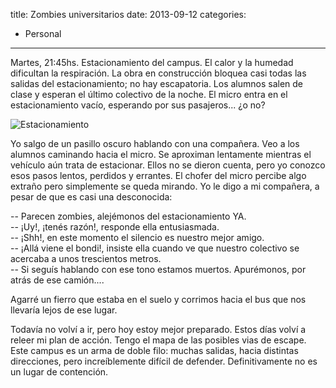 title: Zombies universitarios
date: 2013-09-12
categories:
  - Personal
---
Martes, 21:45hs. Estacionamiento del campus. El calor y la humedad dificultan la respiración. La obra en construcción bloquea casi todas las salidas del estacionamiento; no hay escapatoria. Los alumnos salen de clase y esperan el último colectivo de la noche. El micro entra en el estacionamiento vacío, esperando por sus pasajeros... ¿o no?

<!-- more -->

![Estacionamiento](/image/estacionamiento_campus.jpg "Estacionamiento del campus")

Yo salgo de un pasillo oscuro hablando con una compañera. Veo a los alumnos caminando hacia el micro. Se aproximan lentamente mientras el vehículo aún trata de estacionar. Ellos no se dieron cuenta, pero yo conozco esos pasos lentos, perdidos y errantes. El chofer del micro percibe algo extraño pero simplemente se queda mirando. Yo le digo a mi compañera, a pesar de que es casi una desconocida:

-- Parecen zombies, alejémonos del estacionamiento YA.<br />
-- ¡Uy!, ¡tenés razón!, responde ella entusiasmada.<br />
-- ¡Shh!, en este momento el silencio es nuestro mejor amigo.<br />
-- ¡Allá viene el bondi!, insiste ella cuando ve que nuestro colectivo se acercaba a unos trescientos metros.<br />
-- Si seguís hablando con ese tono estamos muertos. Apurémonos, por atrás de ese camión....

Agarré un fierro que estaba en el suelo y corrimos hacia el bus que nos llevaría lejos de ese lugar.

Todavía no volví a ir, pero hoy estoy mejor preparado. Estos días volví a releer mi plan de acción.  Tengo el mapa de las posibles vias de escape. Este campus es un arma de doble filo: muchas salidas, hacia distintas direcciones, pero increíblemente difícil de defender. Definitivamente no es un lugar de contención.

